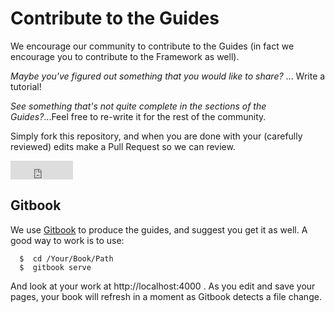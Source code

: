 # Contribute to the Guides

We encourage our community to contribute to the Guides (in fact we encourage you to contribute to the Framework as well).

_Maybe you've figured out something that you would like to share?_ ... Write a tutorial!

_See something that's not quite complete in the sections of the Guides?_...Feel free to re-write it for the rest of the community.

Simply fork this repository, and when you are done with your (carefully reviewed) edits make a Pull Request so we can review.
<iframe src="http://ghbtns.com/github-btn.html?user=nooku&repo=guides.nooku.org&type=fork&size=large"
    height="30"
    width="100"
    frameborder="0"
    scrolling="0"
    style="width:100px; height: 30px;"
    allowTransparency="true"></iframe>

## Gitbook

We use [Gitbook](https://github.com/GitbookIO/gitbook#how-to-use-it) to produce the guides, and suggest you get it as well.
A good way to work is to use:
```shell
  $  cd /Your/Book/Path
  $  gitbook serve
```
And look at your work at http://localhost:4000 . As you edit and save your pages, your book will refresh in a moment as Gitbook
detects a file change.




